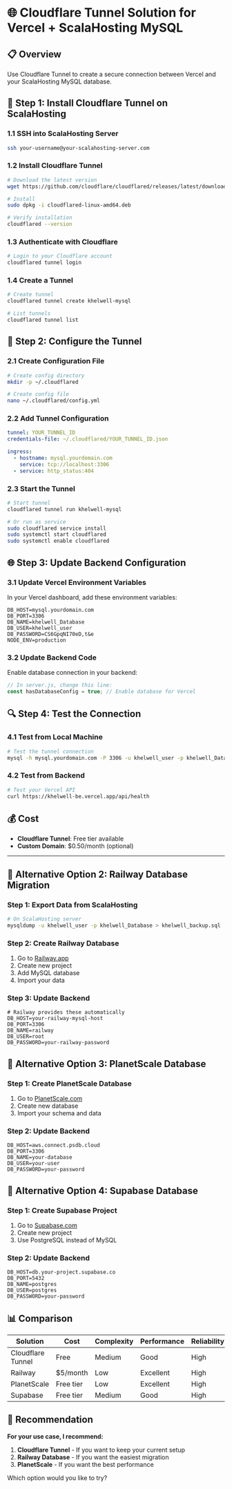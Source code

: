 # 🌐 Cloudflare Tunnel Solution for Vercel + ScalaHosting MySQL

## 📋 Overview
Use Cloudflare Tunnel to create a secure connection between Vercel and your ScalaHosting MySQL database.

## 🚀 Step 1: Install Cloudflare Tunnel on ScalaHosting

### 1.1 SSH into ScalaHosting Server
```bash
ssh your-username@your-scalahosting-server.com
```

### 1.2 Install Cloudflare Tunnel
```bash
# Download the latest version
wget https://github.com/cloudflare/cloudflared/releases/latest/download/cloudflared-linux-amd64.deb

# Install
sudo dpkg -i cloudflared-linux-amd64.deb

# Verify installation
cloudflared --version
```

### 1.3 Authenticate with Cloudflare
```bash
# Login to your Cloudflare account
cloudflared tunnel login
```

### 1.4 Create a Tunnel
```bash
# Create tunnel
cloudflared tunnel create khelwell-mysql

# List tunnels
cloudflared tunnel list
```

## 🔧 Step 2: Configure the Tunnel

### 2.1 Create Configuration File
```bash
# Create config directory
mkdir -p ~/.cloudflared

# Create config file
nano ~/.cloudflared/config.yml
```

### 2.2 Add Tunnel Configuration
```yaml
tunnel: YOUR_TUNNEL_ID
credentials-file: ~/.cloudflared/YOUR_TUNNEL_ID.json

ingress:
  - hostname: mysql.yourdomain.com
    service: tcp://localhost:3306
  - service: http_status:404
```

### 2.3 Start the Tunnel
```bash
# Start tunnel
cloudflared tunnel run khelwell-mysql

# Or run as service
sudo cloudflared service install
sudo systemctl start cloudflared
sudo systemctl enable cloudflared
```

## 🌐 Step 3: Update Backend Configuration

### 3.1 Update Vercel Environment Variables
In your Vercel dashboard, add these environment variables:

```env
DB_HOST=mysql.yourdomain.com
DB_PORT=3306
DB_NAME=khelwell_Database
DB_USER=khelwell_user
DB_PASSWORD=CS6GpqNI70eD,t&e
NODE_ENV=production
```

### 3.2 Update Backend Code
Enable database connection in your backend:

```javascript
// In server.js, change this line:
const hasDatabaseConfig = true; // Enable database for Vercel
```

## 🔍 Step 4: Test the Connection

### 4.1 Test from Local Machine
```bash
# Test the tunnel connection
mysql -h mysql.yourdomain.com -P 3306 -u khelwell_user -p khelwell_Database
```

### 4.2 Test from Backend
```bash
# Test your Vercel API
curl https://khelwell-be.vercel.app/api/health
```

## 💰 Cost
- **Cloudflare Tunnel**: Free tier available
- **Custom Domain**: $0.50/month (optional)

---

## 🎯 Alternative Option 2: Railway Database Migration

### Step 1: Export Data from ScalaHosting
```bash
# On ScalaHosting server
mysqldump -u khelwell_user -p khelwell_Database > khelwell_backup.sql
```

### Step 2: Create Railway Database
1. Go to [Railway.app](https://railway.app)
2. Create new project
3. Add MySQL database
4. Import your data

### Step 3: Update Backend
```env
# Railway provides these automatically
DB_HOST=your-railway-mysql-host
DB_PORT=3306
DB_NAME=railway
DB_USER=root
DB_PASSWORD=your-railway-password
```

## 🎯 Alternative Option 3: PlanetScale Database

### Step 1: Create PlanetScale Database
1. Go to [PlanetScale.com](https://planetscale.com)
2. Create new database
3. Import your schema and data

### Step 2: Update Backend
```env
DB_HOST=aws.connect.psdb.cloud
DB_PORT=3306
DB_NAME=your-database
DB_USER=your-user
DB_PASSWORD=your-password
```

## 🎯 Alternative Option 4: Supabase Database

### Step 1: Create Supabase Project
1. Go to [Supabase.com](https://supabase.com)
2. Create new project
3. Use PostgreSQL instead of MySQL

### Step 2: Update Backend
```env
DB_HOST=db.your-project.supabase.co
DB_PORT=5432
DB_NAME=postgres
DB_USER=postgres
DB_PASSWORD=your-password
```

## 📊 Comparison

| Solution | Cost | Complexity | Performance | Reliability |
|----------|------|------------|-------------|-------------|
| Cloudflare Tunnel | Free | Medium | Good | High |
| Railway | $5/month | Low | Excellent | High |
| PlanetScale | Free tier | Low | Excellent | High |
| Supabase | Free tier | Medium | Good | High |

## 🎯 Recommendation

**For your use case, I recommend:**

1. **Cloudflare Tunnel** - If you want to keep your current setup
2. **Railway Database** - If you want the easiest migration
3. **PlanetScale** - If you want the best performance

Which option would you like to try? 